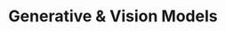 ---
title: "Generative & Vision Models"
description: "Generative Models(Vartiational AutoEncoders, Vision Transformers, Diffusion Models)"
---